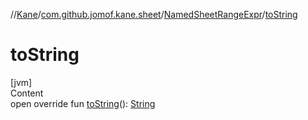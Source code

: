 //[Kane](../../index.md)/[com.github.jomof.kane.sheet](../index.md)/[NamedSheetRangeExpr](index.md)/[toString](to-string.md)



# toString  
[jvm]  
Content  
open override fun [toString](to-string.md)(): [String](https://kotlinlang.org/api/latest/jvm/stdlib/kotlin/-string/index.html)  



